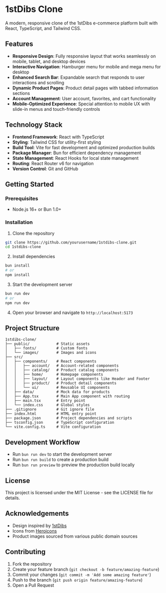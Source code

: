 # 1stDibs Clone

A modern, responsive clone of the 1stDibs e-commerce platform built with React, TypeScript, and Tailwind CSS.

## Features

- **Responsive Design**: Fully responsive layout that works seamlessly on mobile, tablet, and desktop devices
- **Interactive Navigation**: Hamburger menu for mobile and mega menu for desktop
- **Enhanced Search Bar**: Expandable search that responds to user interactions and scrolling
- **Dynamic Product Pages**: Product detail pages with tabbed information sections
- **Account Management**: User account, favorites, and cart functionality
- **Mobile-Optimized Experience**: Special attention to mobile UX with slide-in menus and touch-friendly controls

## Technology Stack

- **Frontend Framework**: React with TypeScript
- **Styling**: Tailwind CSS for utility-first styling
- **Build Tool**: Vite for fast development and optimized production builds
- **Package Manager**: Bun for efficient dependency management
- **State Management**: React Hooks for local state management
- **Routing**: React Router v6 for navigation
- **Version Control**: Git and GitHub

## Getting Started

### Prerequisites

- Node.js 16+ or Bun 1.0+

### Installation

1. Clone the repository
```bash
git clone https://github.com/yourusername/1stdibs-clone.git
cd 1stdibs-clone
```

2. Install dependencies
```bash
bun install
# or
npm install
```

3. Start the development server
```bash
bun run dev
# or
npm run dev
```

4. Open your browser and navigate to `http://localhost:5173`

## Project Structure

```
1stdibs-clone/
├── public/            # Static assets
│   ├── fonts/         # Custom fonts
│   └── images/        # Images and icons
├── src/
│   ├── components/    # React components
│   │   ├── account/   # Account-related components
│   │   ├── catalog/   # Product catalog components
│   │   ├── home/      # Homepage components
│   │   ├── layout/    # Layout components like Header and Footer
│   │   ├── product/   # Product detail components
│   │   └── ui/        # Reusable UI components
│   ├── data/          # Mock data for products
│   ├── App.tsx        # Main App component with routing
│   ├── main.tsx       # Entry point
│   └── index.css      # Global styles
├── .gitignore         # Git ignore file
├── index.html         # HTML entry point
├── package.json       # Project dependencies and scripts
├── tsconfig.json      # TypeScript configuration
└── vite.config.ts     # Vite configuration
```

## Development Workflow

- Run `bun run dev` to start the development server
- Run `bun run build` to create a production build
- Run `bun run preview` to preview the production build locally

## License

This project is licensed under the MIT License - see the LICENSE file for details.

## Acknowledgements

- Design inspired by [1stDibs](https://www.1stdibs.com/)
- Icons from [Heroicons](https://heroicons.com/)
- Product images sourced from various public domain sources

## Contributing

1. Fork the repository
2. Create your feature branch (`git checkout -b feature/amazing-feature`)
3. Commit your changes (`git commit -m 'Add some amazing feature'`)
4. Push to the branch (`git push origin feature/amazing-feature`)
5. Open a Pull Request
